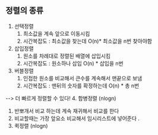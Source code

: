 ## 정렬의 종류 
1. 선택정렬 
   1. 최소값을 계속 앞으로 이동시킴
   2. 시간복잡도 : 최소값을 찾는데 O(n)* 최소값을 n번 찾아야함
2. 삽입정렬 
   1. 원소를 차례대로 정렬된 배열에 삽입시킴
   2. 시간복잡도 : 원소하나 삽입 O(n) * 삽입을 n번 
3. 버블정렬
   1. 인접한 원소를 비교해서 큰수를 계속해서 맨끝으로 보냄
   2. 시간복잡도 : 맨뒤의 숫자를 확정하는데 O(n) * 총 n번 

--> 더 빠르게 정렬할 수 있다! 
4. 합병정렬 (nlogn)
   1. 반뽀개서 비교 하는데 계속 재귀해서 비교를 한다 
   2. 비교할때는 가장 앞요소 비교해서 임시리스트에 넣어준다 .
5. 퀵정렬 (nlogn)